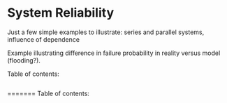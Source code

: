 # System Reliability

Just a few simple examples to illustrate: series and parallel systems, influence of dependence 

Example illustrating difference in failure probability in reality versus model (flooding?).

Table of contents:

```{tableofcontents}
```
=======
Table of contents:
